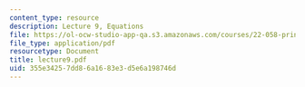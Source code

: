 ```yaml
---
content_type: resource
description: Lecture 9, Equations
file: https://ol-ocw-studio-app-qa.s3.amazonaws.com/courses/22-058-principles-of-medical-imaging-fall-2002/355e34257dd86a1683e3d5e6a198746d_lecture9.pdf
file_type: application/pdf
resourcetype: Document
title: lecture9.pdf
uid: 355e3425-7dd8-6a16-83e3-d5e6a198746d
---
```

